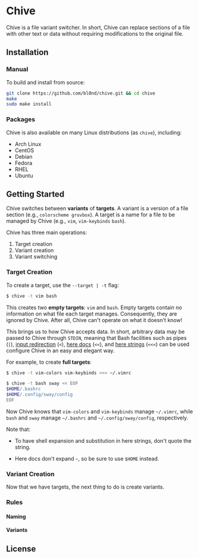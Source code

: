 # Chive

Chive is a file variant switcher. In short, Chive can replace sections of a
file with other text or data without requiring modifications to the original
file.

<!--## Motivation-->

<!--Suppose you would like to easily switch between different versions of-->
<!--`~/.vimrc` and `~/.bashrc` (perhaps you often change Vim color schemes and Bash-->
<!--prompts).-->

<!--Traditionally, you'd more or less maintain entire copies of both files and-->
<!--switch between the copies manually. However,-->

<!--* The differences between copies are typically small compared to the rest of-->
  <!--the file, making this approach quite wasteful.-->

<!--* You have to switch copies for each file manually. That is, you have to do-->
  <!--something like `cp vim-gruvbox ~/.vimrc && cp bash-pure ~/.bashrc`).-->

<!--Most other solutions typically use a version control system such as Git,-->
<!--tracking different versions of files as branches or commits. However,-->

<!--* This often requires turning `$HOME` or other directories into a Git repository.-->

<!--* If you track changes unrelated to color schemes and prompts, maintaining and-->
  <!--switching between different versions becomes a lot harder. And even if you-->
  <!--don't, you'd have to manually exclude the unrelated changes on every-->
  <!--staging/commit.-->

<!--* It's much too complex for what we're trying to do. You shouldn't need to know-->
  <!--how commits or branches work just to switch color schemes.-->

<!--Finally, we have programs such as [mondo]() and [pywal](), which more or less-->
<!--use special template files to replace sections of a file. However,-->

<!--* They typically require modifications to the original file.-->

<!--* They're quite limited in scope (e.g., `mondo` and `pywal` are geared towards-->
  <!--colors).-->

<!--And so here we are.-->

## Installation

### Manual

To build and install from source:

```sh
git clone https://github.com/bl0nd/chive.git && cd chive
make
sudo make install
```

### Packages

Chive is also available on many Linux distributions (as `chive`), including:

* Arch Linux
* CentOS
* Debian
* Fedora
* RHEL
* Ubuntu

## Getting Started

Chive switches between **variants** of **targets**. A variant is a version of a
file section (e.g., `colorscheme gruvbox`). A target is a name for a file to be
managed by Chive (e.g., `vim`, `vim-keybinds` `bash`).

Chive has three main operations:

1. Target creation
2. Variant creation
3. Variant switching

### Target Creation

To create a target, use the `--target | -t` flag:

```sh
$ chive -t vim bash
```

This creates two **empty targets**: `vim` and `bash`. Empty targets contain no
information on what file each target manages. Consequently, they are ignored
by Chive. After all, Chive can't operate on what it doesn't know!

This brings us to how Chive accepts data. In short, arbitrary data may be
passed to Chive through `STDIN`, meaning that Bash facilities such as pipes
(`|`), [input redirection](https://www.gnu.org/software/bash/manual/html_node/Redirections.html#Redirecting-Input)
(`<`), [here docs](https://tldp.org/LDP/abs/html/here-docs.html) (`<<`), and
[here strings](https://tldp.org/LDP/abs/html/x17837.html) (`<<<`) can be used
configure Chive in an easy and elegant way.

For example, to create **full targets**:

```sh
$ chive -t vim-colors vim-keybinds <<< ~/.vimrc

$ chive -t bash sway << EOF
$HOME/.bashrc
$HOME/.config/sway/config
EOF
```

Now Chive knows that `vim-colors` and `vim-keybinds` manage `~/.vimrc`, while
`bash` and `sway` manage `~/.bashrc` and `~/.config/sway/config`, respectively.

Note that:

* To have shell expansion and substitution in here strings, don't quote the string.

* Here docs don't expand `~`, so be sure to use `$HOME` instead.

### Variant Creation

Now that we have targets, the next thing to do is create variants.

### Rules

#### Naming
<!--* Target and template names may consist of letters, numbers, `-`, and `_`.-->
<!--* Target and template names may start with a letter or number.-->
<!--* Target and template names must be unique across target and template namespaces-->

#### Variants
<!--In order to switch variants without requiring additional information in the-->
<!--original target file, Chive needs some help. In particular, Chive needs to-->
<!--somehow know where in the target to begin deleting and adding text/data.-->

<!--To do this, Chive searches all the variants for a particular target to see if-->
<!--any of them has an exact match against the target file. If there is, then Chive-->
<!--can determine on its own where it needs to start and how much work it needs to-->
<!--do. If none of the variants have a match against the target, then Chive cannot-->
<!--do anything.-->

<!--Consequently, it is very important that you do not modify sections managed by-->
<!--Chive and that your initial variant matches what you have in the target file-->
<!--exactly, otherwise Chive won't know where to start!-->

## License
